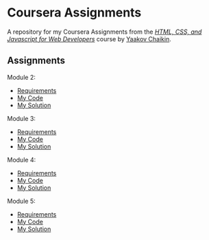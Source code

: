# Coursera Assignments
A repository for my Coursera Assignments from the [_HTML, CSS, and Javascript for Web Developers_](https://www.coursera.org/learn/html-css-javascript-for-web-developers) course by [Yaakov Chaikin](https://clearlydecoded.com/about/).

## Assignments

Module 2:
- [Requirements](https://github.com/jhu-ep-coursera/fullstack-course4/blob/master/assignments/assignment2/Assignment-2.md)
- [My Code](https://github.com/jellypuff/coursera-assignments/tree/gh-pages/module2-solution)
- [My Solution](https://jellypuff.github.io/coursera-assignments/module2-solution/)

Module 3:
- [Requirements](https://github.com/jhu-ep-coursera/fullstack-course4/blob/master/assignments/assignment3/Assignment-3.md)
- [My Code](https://github.com/jellypuff/coursera-assignments/tree/gh-pages/module3-solution)
- [My Solution](https://jellypuff.github.io/coursera-assignments/module3-solution/)

Module 4:
- [Requirements](https://github.com/jhu-ep-coursera/fullstack-course4/blob/master/assignments/assignment4/Assignment-4.md)
- [My Code](https://github.com/jellypuff/coursera-assignments/tree/gh-pages/module4-solution)
- [My Solution](https://jellypuff.github.io/coursera-assignments/module4-solution/)

Module 5:
- [Requirements](https://github.com/jhu-ep-coursera/fullstack-course4/blob/master/assignments/assignment5/Assignment-5.md)
- [My Code](https://github.com/jellypuff/coursera-assignments/tree/gh-pages/module5-solution)
- [My Solution](https://jellypuff.github.io/coursera-assignments/module5-solution/)
